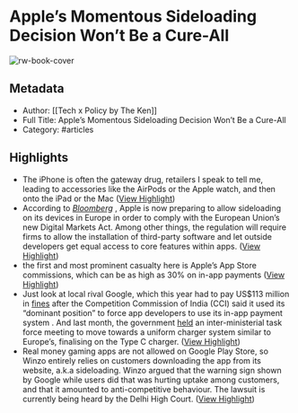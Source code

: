 # Apple’s Momentous Sideloading Decision Won’t Be a Cure-All

![rw-book-cover](https://readwise-assets.s3.amazonaws.com/static/images/article0.00998d930354.png)

## Metadata
- Author: [[Tech x Policy by The Ken]]
- Full Title: Apple’s Momentous Sideloading Decision Won’t Be a Cure-All
- Category: #articles

## Highlights
- The iPhone is often the gateway drug, retailers I speak to tell me, leading to accessories like the AirPods or the Apple watch, and then onto the iPad or the Mac ([View Highlight](https://read.readwise.io/read/01gmtdxqzemby4zzrkse3yxhfj))
- According to [*Bloomberg*](https://www.bloomberg.com/news/articles/2022-12-13/will-apple-allow-users-to-install-third-party-app-stores-sideload-in-europe?srnd=premium-asia&leadSource=uverify%20wall&sref=gni836kR) , Apple is now preparing to allow sideloading on its devices in Europe in order to comply with the European Union’s new Digital Markets Act. Among other things, the regulation will require firms to allow the installation of third-party software and let outside developers get equal access to core features within apps. ([View Highlight](https://read.readwise.io/read/01gmte6bdwmhnt74k0q90ggvs0))
- the first and most prominent casualty here is Apple’s App Store commissions, which can be as high as 30% on in-app payments ([View Highlight](https://read.readwise.io/read/01gmte8an3yfrnvv9k6bqvt2p8))
- Just look at local rival Google, which this year had to pay US$113 million in [fines](https://www.reuters.com/technology/india-fines-google-113-million-second-antitrust-penalty-this-month-2022-10-25/) after the Competition Commission of India (CCI) said it used its “dominant position” to force app developers to use its in-app payment system . And last month, the government [held](https://www.hindustantimes.com/india-news/india-to-shift-to-usb-c-as-common-charging-port-for-all-smart-devices-101668628400174.html) an inter-ministerial task force meeting to move towards a uniform charger system similar to Europe’s, finalising on the Type C charger. ([View Highlight](https://read.readwise.io/read/01gmtececb9hfmbcg0trcgh0tr))
- Real money gaming apps are not allowed on Google Play Store, so Winzo entirely relies on customers downloading the app from its website, a.k.a sideloading. Winzo argued that the warning sign shown by Google while users did that was hurting uptake among customers, and that it amounted to anti-competitive behaviour. The lawsuit is currently being heard by the Delhi High Court. ([View Highlight](https://read.readwise.io/read/01gmted4jxzdqnbc7yvd4kxq5g))
